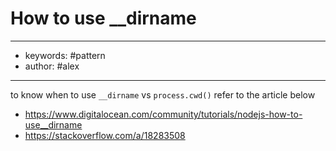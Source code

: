 # How to use __dirname
---
- keywords: #pattern 
- author: #alex
---
to know when to use `__dirname` vs `process.cwd()` refer to the article below

- https://www.digitalocean.com/community/tutorials/nodejs-how-to-use__dirname
- https://stackoverflow.com/a/18283508